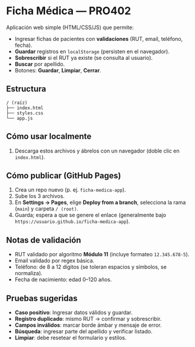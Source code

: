 # Ficha Médica — PRO402

Aplicación web simple (HTML/CSS/JS) que permite:
- Ingresar fichas de pacientes con **validaciones** (RUT, email, teléfono, fecha).
- **Guardar** registros en `localStorage` (persisten en el navegador).
- **Sobrescribir** si el RUT ya existe (se consulta al usuario).
- **Buscar** por apellido.
- Botones: **Guardar**, **Limpiar**, **Cerrar**.

## Estructura
```
/ (raíz)
├── index.html
├── styles.css
└── app.js
```

## Cómo usar localmente
1. Descarga estos archivos y ábrelos con un navegador (doble clic en `index.html`).

## Cómo publicar (GitHub Pages)
1. Crea un repo nuevo (p. ej. `ficha-medica-app`).
2. Sube los 3 archivos.
3. En **Settings → Pages**, elige **Deploy from a branch**, selecciona la rama (`main`) y carpeta `/ (root)`.
4. Guarda; espera a que se genere el enlace (generalmente bajo `https://usuario.github.io/ficha-medica-app`).

## Notas de validación
- RUT validado por algoritmo **Módulo 11** (incluye formateo `12.345.678-5`).
- Email validado por regex básica.
- Teléfono: de 8 a 12 dígitos (se toleran espacios y símbolos, se normaliza).
- Fecha de nacimiento: edad 0–120 años.

## Pruebas sugeridas
- **Caso positivo**: Ingresar datos válidos y guardar.
- **Registro duplicado**: mismo RUT → confirmar y sobrescribir.
- **Campos inválidos**: marcar borde ámbar y mensaje de error.
- **Búsqueda**: ingresar parte del apellido y verificar listado.
- **Limpiar**: debe resetear el formulario y estilos.
